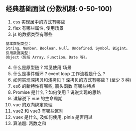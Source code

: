 ## 经典基础面试 (分数机制: 0-50-100)

1. css 实现居中的方式有哪些
2. flex 有哪些属性, 使用场景
3. js 的数据类型有哪些

```js
基本数据类型：
String、Number、Boolean、Null、Undefined、Symbol、BigInt。
引用数据类型：
Object（包括 Array、Function、Date 等）。
```

4. 什么是原型链 ? 常见使用`场景
5. 什么是事件循环 ? event loop 工作流程是什么 ?
6. 如何实现深拷贝和浅拷贝 ? 深拷贝的方式有哪些 ? (至少 3 种)
7. es6 的新特性有哪些, 箭头函数 有哪些特点
8. Promise 是什么？如何使用？说说实现的思路
9. 详解说下 vue 的生命周期
10. vue 的双向绑定原理
11. vue2 和 vue3 有哪些区别
12. vuex 是什么, 及如何使用, pinia 是否用过
13. 算法题: 两数之和
